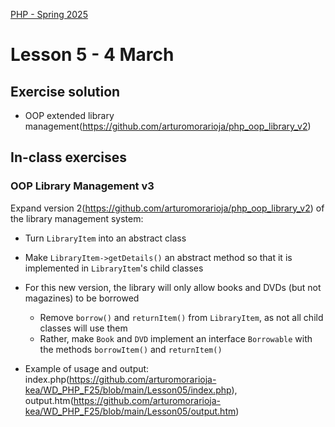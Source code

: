 [PHP - Spring 2025](https://github.com/arturomorarioja-kea/WD_PHP_F25/blob/main/README.md)

# Lesson 5 - 4 March

[--> OOP _toString(), OOP samples: 3 static, 5 override, 6 property array, 7, 8 (explain dependency injection), 9, 10, 11, then recap]: #
[--> Cookies. Slides. Code sample. In-class exercise]: #
[--> php_pdo -> turn Database->connect() into the constructor ]: #
[--> php_pdo -> rework folder structure. initialise.php]: #
[--> add info on dependency injection]: #

## Exercise solution
- OOP extended library management(https://github.com/arturomorarioja/php_oop_library_v2)

## In-class exercises

### OOP Library Management v3

Expand version 2(https://github.com/arturomorarioja/php_oop_library_v2) of the library management system:
- Turn `LibraryItem` into an abstract class
- Make `LibraryItem->getDetails()` an abstract method so that it is implemented in `LibraryItem`'s child classes
- For this new version, the library will only allow books and DVDs (but not magazines) to be borrowed
  - Remove `borrow()` and `returnItem()` from `LibraryItem`, as not all child classes will use them
  - Rather, make `Book` and `DVD` implement an interface `Borrowable` with the methods `borrowItem()` and `returnItem()`

- Example of usage and output: index.php(https://github.com/arturomorarioja-kea/WD_PHP_F25/blob/main/Lesson05/index.php), output.htm(https://github.com/arturomorarioja-kea/WD_PHP_F25/blob/main/Lesson05/output.htm)

[### Language cookies]: #
[Write a PHP application that changes the language of the text to display via cookies:]: #

[!image(https://github.com/user-attachments/assets/8b5ebf44-06fc-49db-b9cb-f4490adef826)]: #

[!image(https://github.com/user-attachments/assets/3c4e79a1-d080-41b6-8876-9664bbb032e2)]: #

[Find the texts in both languages in the files `kea_en.json`(https://github.com/arturomorarioja-kea/WD_PHP_F25/blob/main/Lesson02/kea_en.json) and `kea_da.json`(https://github.com/arturomorarioja-kea/WD_PHP_F25/blob/main/Lesson02/kea_da.json).]: #

[**Notice**]: #
[To make the dropdown trigger the change without a submit button, you need to add a little JavaScript that submits the form where the dropdown is upon its `change` event.]: #

[## Homework]: #
[Check out these slide decks:]: #
[- Cookies in **PHP Syntax**]: #
[- **Object-oriented Programming** in depth]: #

[Check out these code samples:]: #
[- Cookie management(https://github.com/arturomorarioja/php_cookies)]: #
